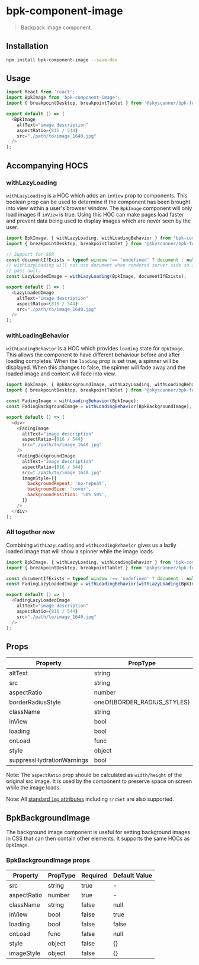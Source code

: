 # bpk-component-image

> Backpack image component.

## Installation

```sh
npm install bpk-component-image --save-dev
```

## Usage

```js
import React from 'react';
import BpkImage from 'bpk-component-image';
import { breakpointDesktop, breakpointTablet } from '@skyscanner/bpk-foundations-web/tokens/base.es6';

export default () => (
  <BpkImage
    altText="image description"
    aspectRatio={816 / 544}
    src="./path/to/image_1640.jpg"
  />
);
```

## Accompanying HOCS

### withLazyLoading

`withLazyLoading` is a HOC which adds an `inView` prop to components.
This boolean prop can be used to determine if the component has been brought into view within a user's browser window.
The `BpkImage` component will only load images if `inView` is true.
Using this HOC can make pages load faster and prevent data being used to display images which are never seen by the user.

```js
import BpkImage, { withLazyLoading, withLoadingBehavior } from 'bpk-component-image';
import { breakpointDesktop, breakpointTablet } from '@skyscanner/bpk-foundations-web/tokens/base.es6';

// Support for SSR
const documentIfExists = typeof window !== 'undefined' ? document : null;
// withLazyLoading will not use document when rendered server side so it's safe
// pass null.
const LazyLoadedImage = withLazyLoading(BpkImage, documentIfExists);

export default () => (
  <LazyLoadedImage
    altText="image description"
    aspectRatio={816 / 544}
    src="./path/to/image_1640.jpg"
  />
);
```

### withLoadingBehavior

`withLoadingBehavior` is a HOC which provides `loading` state for `BpkImage`. This allows the component to have different behaviour before and after loading completes.
When the `loading` prop is set true, a spinner will be displayed. When this changes to false, the spinner will fade away and the loaded image and content will fade into view.

```js
import BpkImage, { BpkBackgroundImage, withLazyLoading, withLoadingBehavior } from 'bpk-component-image';
import { breakpointDesktop, breakpointTablet } from '@skyscanner/bpk-foundations-web/tokens/base.es6';

const FadingImage = withLoadingBehavior(BpkImage);
const FadingBackgroundImage = withLoadingBehavior(BpkBackgroundImage);

export default () => (
  <div>
    <FadingImage
      altText="image description"
      aspectRatio={816 / 544}
      src="./path/to/image_1640.jpg"
    />
    <FadingBackgroundImage
      altText="image description"
      aspectRatio={816 / 544}
      src="./path/to/image_1640.jpg"
      imageStyle={{
        backgroundRepeat: 'no-repeat',
        backgroundSize: 'cover',
        backgroundPosition: '50% 50%',
      }}
    />
  </div>
);
```

### All together now

Combining `withLazyLoading` and `withLoadingBehavior` gives us a lazily loaded image that will show a spinner while the image loads.

```js
import BpkImage, { withLazyLoading, withLoadingBehavior } from 'bpk-component-image';
import { breakpointDesktop, breakpointTablet } from '@skyscanner/bpk-foundations-web/tokens/base.es6';

const documentIfExists = typeof window !== 'undefined' ? document : null;
const FadingLazyLoadedImage = withLoadingBehavior(withLazyLoading(BpkImage, documentIfExists));

export default () => (
  <FadingLazyLoadedImage
    altText="image description"
    aspectRatio={816 / 544}
    src="./path/to/image_1640.jpg"
  />
);
```

## Props

| Property                  | PropType                    | Required | Default Value             |
| ------------------------- | --------------------------- | -------- | ------------------------- |
| altText                   | string                      | true     | -                         |
| src                       | string                      | true     | -                         |
| aspectRatio               | number                      | true     | -                         |
| borderRadiusStyle         | oneOf(BORDER_RADIUS_STYLES) | false    | BORDER_RADIUS_STYLES.none |
| className                 | string                      | false    | null                      |
| inView                    | bool                        | false    | true                      |
| loading                   | bool                        | false    | false                     |
| onLoad                    | func                        | false    | null                      |
| style                     | object                      | false    | {}                        |
| suppressHydrationWarnings | bool                        | false    | false                     |

Note: The `aspectRatio` prop should be calculated as `width/height` of the original src image. It is used by the component to preserve space on screen while the image loads.

Note: All [standard `img` attributes](https://developer.mozilla.org/en-US/docs/Web/HTML/Element/Img#Attributes) including `srcSet` are also supported.

## BpkBackgroundImage

The background image component is useful for setting background images in CSS that can then contain other elements. It supports the same HOCs as `BpkImage`.

### BpkBackgroundImage props

| Property    | PropType | Required | Default Value |
| ----------- | -------- | -------- | ------------- |
| src         | string   | true     | -             |
| aspectRatio | number   | true     | -             |
| className   | string   | false    | null          |
| inView      | bool     | false    | true          |
| loading     | bool     | false    | false         |
| onLoad      | func     | false    | null          |
| style       | object   | false    | {}            |
| imageStyle  | object   | false    | {}            |
